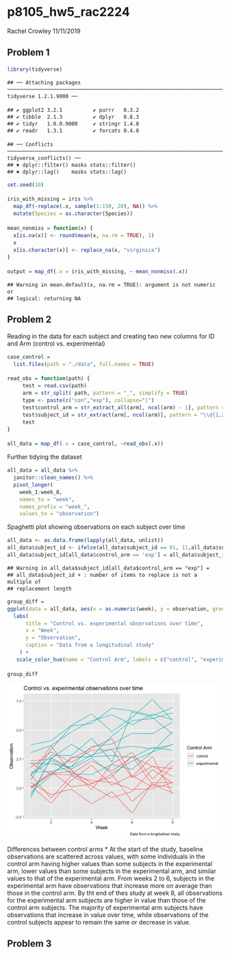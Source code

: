 p8105\_hw5\_rac2224
================
Rachel Crowley
11/11/2019

## Problem 1

``` r
library(tidyverse)
```

    ## ── Attaching packages ─────────────────────────────────────────────────────────────────────────────── tidyverse 1.2.1.9000 ──

    ## ✔ ggplot2 3.2.1          ✔ purrr   0.3.2     
    ## ✔ tibble  2.1.3          ✔ dplyr   0.8.3     
    ## ✔ tidyr   1.0.0.9000     ✔ stringr 1.4.0     
    ## ✔ readr   1.3.1          ✔ forcats 0.4.0

    ## ── Conflicts ─────────────────────────────────────────────────────────────────────────────────────── tidyverse_conflicts() ──
    ## ✖ dplyr::filter() masks stats::filter()
    ## ✖ dplyr::lag()    masks stats::lag()

``` r
set.seed(10)

iris_with_missing = iris %>% 
  map_df(~replace(.x, sample(1:150, 20), NA)) %>%
  mutate(Species = as.character(Species))

mean_nonmiss = function(x) {
  x[is.na(x)] <- round(mean(x, na.rm = TRUE), 1)
  x
  x[is.character(x)] <- replace_na(x, "virginica")
}

output = map_df(.x = iris_with_missing, ~ mean_nonmiss(.x))
```

    ## Warning in mean.default(x, na.rm = TRUE): argument is not numeric or
    ## logical: returning NA

## Problem 2

Reading in the data for each subject and creating two new columns for ID
and Arm (control vs. experimental)

``` r
case_control = 
  list.files(path = "./data", full.names = TRUE)

read_obs = function(path) {
     test = read.csv(path)
     arm = str_split( path, pattern = "_", simplify = TRUE)
     type <- paste(c("con","exp"), collapse="|")
     test$control_arm = str_extract_all(arm[, ncol(arm) - 1], pattern = type )
     test$subject_id = str_extract(arm[, ncol(arm)], pattern = "\\d{1,2}")
     test
}

all_data = map_df(.x = case_control, ~read_obs(.x))
```

Further tidying the dataset

``` r
all_data = all_data %>%
  janitor::clean_names() %>%
  pivot_longer(
    week_1:week_8,
    names_to = "week", 
    names_prefix = "week_",
    values_to = "observation") 
```

Spaghetti plot showing observations on each subject over time

``` r
all_data <- as.data.frame(lapply(all_data, unlist)) 
all_data$subject_id <- ifelse(all_data$subject_id == 01, 11,all_data$subject_id)
all_data$subject_id[all_data$control_arm == 'exp'] = all_data$subject_id + 10
```

    ## Warning in all_data$subject_id[all_data$control_arm == "exp"] =
    ## all_data$subject_id + : number of items to replace is not a multiple of
    ## replacement length

``` r
group_diff = 
ggplot(data = all_data, aes(x = as.numeric(week), y = observation, group = subject_id, color =control_arm)) + geom_line() +
  labs(
      title = "Control vs. experimental observations over time",
      x = "Week",
      y = "Observation",
      caption = "Data from a longitudinal study"
    ) + 
   scale_color_hue(name = "Control Arm", labels = c("control", "experimental")) 

group_diff
```

![](p8105_hw5_rac2224_files/figure-gfm/unnamed-chunk-4-1.png)<!-- -->

Differences between control arms \* At the start of the study, baseline
observations are scattered across values, with some individuals in the
control arm having higher values than some subjects in the experimental
arm, lower values than some subjects in the experimental arm, and
similar values to that of the experimental arm. From weeks 2 to 6,
subjects in the experimental arm have observations that increase more on
average than those in the control arm. By tht end of thes study at week
8, all observations for the experimental arm subjects are higher in
value than those of the control arm subjects. The majority of
experimental arm subjects have observations that increase in value over
time, while observations of the control subjects appear to remain the
same or decrease in value.

## Problem 3
